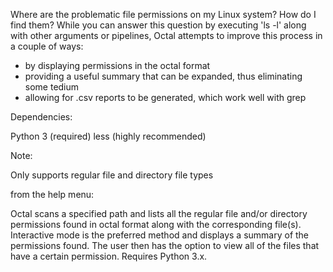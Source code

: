 Where are the problematic file permissions on my Linux system?  How do I find them?
While you can answer this question by executing 'ls -l' along with other arguments or pipelines, Octal attempts to improve this process in a couple of ways:
- by displaying permissions in the octal format
- providing a useful summary that can be expanded, thus eliminating some tedium
- allowing for .csv reports to be generated, which work well with grep

Dependencies:

Python 3 (required)
less (highly recommended)

Note:

Only supports regular file and directory file types

from the help menu:

Octal scans a specified path and lists all the regular file and/or directory permissions found in octal format along with the corresponding file(s).  Interactive mode is the preferred method and displays a summary of the permissions found.  The user then has the option to view all of the files that have a certain permission. Requires Python 3.x.

